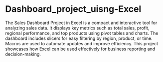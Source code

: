 # Dashboard_project_uisng-Excel
The Sales Dashboard Project in Excel is a compact and interactive tool for analyzing sales data. It displays key metrics such as total sales, profit, regional performance, and top products using pivot tables and charts. The dashboard includes slicers for easy filtering by region, product, or time. Macros are used to automate updates and improve efficiency. This project showcases how Excel can be used effectively for business reporting and decision-making.

